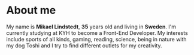 # About me

My name is **Mikael Lindstedt**, **35** years old and living in **Sweden**.
I'm currently studying at KYH to become a Front-End Developer.
My interests include sports of all kinds, gaming, reading, science, being in nature with my dog Toshi and I try to find different outlets for my creativity.


